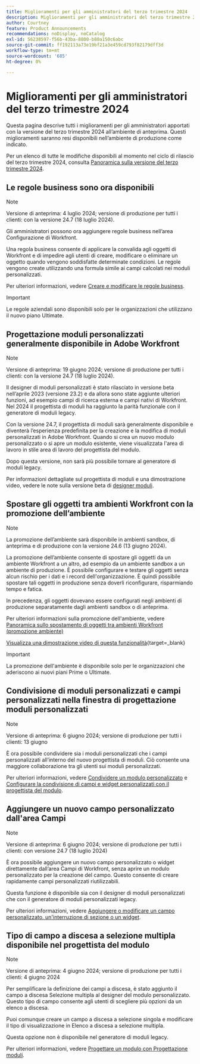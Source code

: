 ```yaml
---
title: Miglioramenti per gli amministratori del terzo trimestre 2024
description: Miglioramenti per gli amministratori del terzo trimestre 2024
author: Courtney
feature: Product Announcements
recommendations: noDisplay, noCatalog
exl-id: 56238597-f56b-43ba-8800-b80a150c6abc
source-git-commit: ff192113a73e19bf21a3e459cd793f82179dff3d
workflow-type: tm+mt
source-wordcount: '685'
ht-degree: 0%

---
```


# Miglioramenti per gli amministratori del terzo trimestre 2024

Questa pagina descrive tutti i miglioramenti per gli amministratori apportati con la versione del terzo trimestre 2024 all’ambiente di anteprima. Questi miglioramenti saranno resi disponibili nell’ambiente di produzione come indicato.

Per un elenco di tutte le modifiche disponibili al momento nel ciclo di rilascio del terzo trimestre 2024, consulta [Panoramica sulla versione del terzo trimestre 2024](/help/quicksilver/product-announcements/product-releases/24-q3-release-activity/24-q3-release-overview.md).

## Le regole business sono ora disponibili

>[!NOTE]
>
>Versione di anteprima: 4 luglio 2024; versione di produzione per tutti i clienti: con la versione 24.7 (18 luglio 2024).

Gli amministratori possono ora aggiungere regole business nell’area Configurazione di Workfront.

Una regola business consente di applicare la convalida agli oggetti di Workfront e di impedire agli utenti di creare, modificare o eliminare un oggetto quando vengono soddisfatte determinate condizioni. Le regole vengono create utilizzando una formula simile ai campi calcolati nei moduli personalizzati.

Per ulteriori informazioni, vedere [Creare e modificare le regole business](/help/quicksilver/administration-and-setup/set-up-workfront/configure-system-defaults/business-rules.md).

>[!IMPORTANT]
>
>Le regole aziendali sono disponibili solo per le organizzazioni che utilizzano il nuovo piano Ultimate.

## Progettazione moduli personalizzati generalmente disponibile in Adobe Workfront

>[!NOTE]
>
>Versione di anteprima: 19 giugno 2024; versione di produzione per tutti i clienti: con la versione 24.7 (18 luglio 2024).

Il designer di moduli personalizzati è stato rilasciato in versione beta nell’aprile 2023 (versione 23.2) e da allora sono state aggiunte ulteriori funzioni, ad esempio campi di ricerca esterna e campi nativi di Workfront. Nel 2024 il progettista di moduli ha raggiunto la parità funzionale con il generatore di moduli legacy.

Con la versione 24.7, il progettista di moduli sarà generalmente disponibile e diventerà l’esperienza predefinita per la creazione e la modifica di moduli personalizzati in Adobe Workfront. Quando si crea un nuovo modulo personalizzato o si apre un modulo esistente, viene visualizzata l&#39;area di lavoro in stile area di lavoro del progettista del modulo.

Dopo questa versione, non sarà più possibile tornare al generatore di moduli legacy.

Per informazioni dettagliate sul progettista di moduli e una dimostrazione video, vedere le note sulla versione beta di [designer moduli](/help/quicksilver/product-announcements/product-releases/23.2-release-activity/23-2-admin-enhancements.md).

## Spostare gli oggetti tra ambienti Workfront con la promozione dell’ambiente

>[!NOTE]
>
>La promozione dell’ambiente sarà disponibile in ambienti sandbox, di anteprima e di produzione con la versione 24.6 (13 giugno 2024).

La promozione dell’ambiente consente di spostare gli oggetti da un ambiente Workfront a un altro, ad esempio da un ambiente sandbox a un ambiente di produzione. È possibile configurare e testare gli oggetti senza alcun rischio per i dati e i record dell&#39;organizzazione. È quindi possibile spostare tali oggetti in produzione senza doverli riconfigurare, risparmiando tempo e fatica.

In precedenza, gli oggetti dovevano essere configurati negli ambienti di produzione separatamente dagli ambienti sandbox o di anteprima.

Per ulteriori informazioni sulla promozione dell&#39;ambiente, vedere [Panoramica sullo spostamento di oggetti tra ambienti Workfront (promozione ambiente)](/help/quicksilver/administration-and-setup/set-up-workfront/workfront-testing-environments/environment-promotion-in-wf.md)

[Visualizza una dimostrazione video di questa funzionalità](https://video.tv.adobe.com/v/3429735/){target=_blank}

>[!IMPORTANT]
>
>La promozione dell&#39;ambiente è disponibile solo per le organizzazioni che aderiscono ai nuovi piani Prime o Ultimate.
>

## Condivisione di moduli personalizzati e campi personalizzati nella finestra di progettazione moduli personalizzati

>[!NOTE]
>
>Versione di anteprima: 6 giugno 2024; versione di produzione per tutti i clienti: 13 giugno

È ora possibile condividere sia i moduli personalizzati che i campi personalizzati all’interno del nuovo progettista di moduli. Ciò consente una maggiore collaborazione tra gli utenti sui moduli personalizzati.

Per ulteriori informazioni, vedere [Condividere un modulo personalizzato](/help/quicksilver/administration-and-setup/customize-workfront/create-manage-custom-forms/share-access-to-a-custom-form.md) e [Configurare la condivisione di campi e widget personalizzati con il progettista del modulo](/help/quicksilver/administration-and-setup/customize-workfront/create-manage-custom-forms/form-designer/manage-a-form/share-custom-fields.md).

## Aggiungere un nuovo campo personalizzato dall&#39;area Campi

>[!NOTE]
>
>Versione di anteprima: 6 giugno 2024; versione di produzione per tutti i clienti: con versione 24.7 (18 luglio 2024)

È ora possibile aggiungere un nuovo campo personalizzato o widget direttamente dall’area Campi di Workfront, senza aprire un modulo personalizzato per la creazione del campo. Questo consente di creare rapidamente campi personalizzati riutilizzabili.

Questa funzione è disponibile sia con il designer di moduli personalizzati che con il generatore di moduli personalizzati legacy.

Per ulteriori informazioni, vedere [Aggiungere o modificare un campo personalizzato, un&#39;interruzione di sezione o un widget](/help/quicksilver/administration-and-setup/customize-workfront/create-manage-custom-forms/edit-a-custom-field.md).

## Tipo di campo a discesa a selezione multipla disponibile nel progettista del modulo

>[!NOTE]
>
>Versione di anteprima: 4 giugno 2024; versione di produzione per tutti i clienti: 4 giugno 2024

Per semplificare la definizione dei campi a discesa, è stato aggiunto il campo a discesa Selezione multipla al designer del modulo personalizzato. Questo tipo di campo consente agli utenti di scegliere più opzioni da un elenco a discesa.

Puoi comunque creare un campo a discesa a selezione singola e modificare il tipo di visualizzazione in Elenco a discesa a selezione multipla.

Questa opzione non è disponibile nel generatore di moduli legacy.

Per ulteriori informazioni, vedere [Progettare un modulo con Progettazione moduli](/help/quicksilver/administration-and-setup/customize-workfront/create-manage-custom-forms/form-designer/design-a-form/design-a-form.md).

